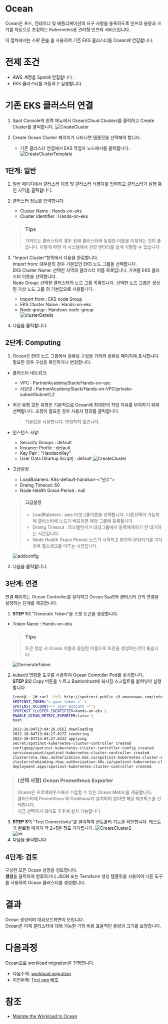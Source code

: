 # Ocean
Ocean은 포드, 컨테이너 및 애플리케이션의 요구 사항을 충족하도록 인프라 용량과 크기를 자동으로 조정하는 Kubernetes용 관리형 인프라 서비스입니다.

이 절차에서는 스팟 콘솔 을 사용하여 기존 EKS 클러스터를 Ocean에 연결합니다.

# 전제 조건
- AWS 계정을 Spot에 연결합니다 .
- EKS 클러스터를 가동하고 실행합니다.

# 기존 EKS 클러스터 연결
1. Spot Console의 왼쪽 메뉴에서 Ocean/Cloud Clusters를 클릭하고 Create Cluster를 클릭합니다.
![CreateCluster](https://docs.spot.io/ocean/_media/create-cluster.png)

2. Create Ocean Cluster 페이지가 나타나면  템플릿을 선택해야 합니다. 
   - 기존 클러스터 연결에서 EKS 작업자 노드에서를 클릭합니다.
![CreateClusterTemplate](https://docs.spot.io/ocean/_media/from-eks-worker-nodes1.png) 
<!--![CreateClusterTemplate](./images/CreateOceanClusterTemplate.png)-->


## 1단계: 일반
1. 일반 페이지에서 클러스터 이름 및 클러스터 식별자를 입력하고 클러스터가 실행 중인 지역을 클릭합니다.
2. 클러스터 정보를 입력합니다. 
   - Cluster Name : Hands-on-eks
   - Cluster Identifier : Hands-on-eks
    > ### Tips
    > 가져오는 클러스터의 경우 원래 클러스터와 동일한 이름을 지정하는 것이 좋습니다. 이렇게 하면 각 시스템에서 관련 엔터티를 쉽게 식별할 수 있습니다.

3. "Import Cluster"항목에서 다음을 완료합니다. </br>
Import from: 대부분의 경우 기본값인 EKS 노드 그룹을 선택합니다. </br>
EKS Cluster Name: 선택한 지역의 클러스터 이름 목록입니다. 가져올 EKS 클러스터 이름을 선택합니다. </br>
Node Group: 선택한 클러스터의 노드 그룹 목록입니다. 선택한 노드 그룹은 생성된 가상 노드 그룹 의 기본값으로 사용됩니다. </br>
    - Import from : EKS node Group
    - EKS Cluster Name : Hands-on-eks
    - Node group : Handson-node-group </br>
    ![clusterDetails](./images/clusterDetails.png)
4. 다음을 클릭합니다.

## 2단계: Computing
1. Ocean은 EKS 노드 그룹에서 컴퓨팅 구성을 가져와 컴퓨팅 페이지에 표시합니다. 필요한 경우 구성을 확인하거나 변경합니다.

- 클러스터 네트워크:
  - VPC : PartnerAcademyStack/Hands-on-vpc
  - 서브넷 : PartnerAcademyStack/Hands-on-VPC/private-subnetSubnet1,2

- 머신 유형 모든 유형은 기본적으로 Ocean에 최대한의 작업 자유를 부여하기 위해 선택됩니다. 조정이 필요한 경우 사용자 정의를 클릭합니다.
   > 기본값을 사용합니다. 변경하지 않습니다.
- 인스턴스 사양:
  - Security Groups : default
  - Instance Profile : default
  - Key Pair : "HandsonKey"
  - User Data (Startup Script) : default
   ![CreateCluster](./images/CreateCluster.png)
- 고급설정  
  - LoadBalaners: K8s-default-handson-<"난수">
  - Draing Timeout: 60
  - Node Health Grace Period : null
  > #### 고급설정
  > - LoadBalaners : aws 타겟그룹이름을 선택합니다. 다중선택이 가능하며 클러스터에 노드가 배포되면 해당 그룹에 등록됩니다.
  > - Draing Timeout : 로드벨런서가 대상그룹에서 등록해제하기 전 대기하는 시간입니다.
  > - Node Health Grace Period: 노드가 시작되고 완전히 부팅되기를 기다리며 헬스체크를 미루는 시간입니다.

  ![addconfig](./images/ADDconfig.png)

2. 다음을 클릭합니다.

## 3단계: 연결
연결 페이지는 Ocean Controller를 설치하고 Ocean SaaS와 클러스터 간의 연결을 설정하는 단계를 제공합니다. 

1. **STEP 1**의 "Generate Token"을 스팟 토큰을 생성합니다.
  - Token Name : Hands-on-eks
    > ### Tips
    > 토큰 생성 시 Ocean 이름과 동일한 이름으로 토큰을 생성하는것이 좋습니다.</br>

    ![GernerateToken](./images/GernerateToken.png)

2. kubectl 명령줄 도구를 사용하여 Ocean Controller Pod를 설치합니다. </br>
**STEP 2**의 Copy 버튼을 누르고 Bastionhost에 복사된 스크립트를 붙여넣어 실행합니다. </br>
    ```bash
    [root@ ~ ]# curl -fsSL http://spotinst-public.s3.amazonaws.com/integrations/kubernetes/cluster-controller/scripts/init.sh | \
    SPOTINST_TOKEN="< your token >" \
    SPOTINST_ACCOUNT="< your account >" \
    SPOTINST_CLUSTER_IDENTIFIER=hands-on-eks \
    ENABLE_OCEAN_METRIC_EXPORTER=false \
    bash

    2022-10-04T13:04:26.856Z downloading
    2022-10-04T13:04:27.617Z rendering
    2022-10-04T13:04:27.633Z applying
    secret/spotinst-kubernetes-cluster-controller created
    configmap/spotinst-kubernetes-cluster-controller-config created
    serviceaccount/spotinst-kubernetes-cluster-controller created
    clusterrole.rbac.authorization.k8s.io/spotinst-kubernetes-cluster-controller created
    clusterrolebinding.rbac.authorization.k8s.io/spotinst-kubernetes-cluster-controller created
    deployment.apps/spotinst-kubernetes-cluster-controller created
    ```
  > ### (선택 사항) Ocean Prometheus Exporter
  > Ocean은 프로메테우스에서 수집할 수 있는 Ocean Metric을 제공합니다. </br>
  > 클러스터에 Prometheus 와 Grabhana가 설치되어 있다면 해당 체크박스를 선택합니다. </br>
  > 지금 선택하지 않아도 추후에 설치 가능합니다.

3. **STEP 3**의 "Test Connectivity"를 클릭하여 컨트롤러 기능을 확인합니다. 테스트가 완료될 때까지 약 2~5분 정도 기다립니다.
![CreateCluster2](./images/CreateCluster2.png)</br>
![ok](./images/ok.png)
4. 다음을 클릭합니다.

## 4단계: 검토
구성한 모든 Ocean 설정을 검토합니다. </br>
**생성**을 클릭하여 완료하거나 JSON 또는 Terraform 생성 템플릿을 사용하여 다른 도구를 사용하여 Ocean 클러스터를 생성합니다.

# 결과
Ocean 생성되며 대쉬보드화면이 보입니다. </br>
Ocean은 이제 클러스터에 대해 가능한 가장 비용 효율적인 용량과 크기를 보장합니다.

# 다음과정
Ocean으로 workload migration을 진행합니다.</br>
- 다음주제: [workload migration ](./WorkloadMigration.md)
- 이전주제: [Test app 배포](../Trident/deploy_testapp.md)

# 참조
- [Migrate the Workload to Ocean](https://docs.spot.io/ocean/getting-started/eks/join-an-existing-cluster)
